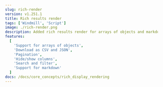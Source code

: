 ```yaml
---
slug: rich-render
version: v1.251.1
title: Rich results render
tags: ['Windmill', 'Script']
image: ./rich-render.png
description: Added rich results render for arrays of objects and markdown.
features:
  [
    'Support for arrays of objects',
    'Download as CSV and JSON',
    'Pagination',
    'Hide/show columns',
    'Search and filter',
    'Support for markdown'
  ]
docs: /docs/core_concepts/rich_display_rendering
---
```

